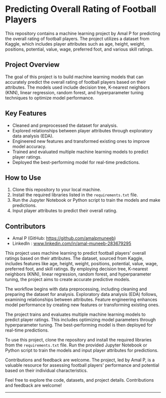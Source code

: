 # Predicting Overall Rating of Football Players

This repository contains a machine learning project by Amal P for predicting the overall rating of football players. The project utilizes a dataset from Kaggle, which includes player attributes such as age, height, weight, positions, potential, value, wage, preferred foot, and various skill ratings.

## Project Overview

The goal of this project is to build machine learning models that can accurately predict the overall rating of football players based on their attributes. The models used include decision tree, K-nearest neighbors (KNN), linear regression, random forest, and hyperparameter tuning techniques to optimize model performance.

## Key Features

- Cleaned and preprocessed the dataset for analysis.
- Explored relationships between player attributes through exploratory data analysis (EDA).
- Engineered new features and transformed existing ones to improve model accuracy.
- Trained and evaluated multiple machine learning models to predict player ratings.
- Deployed the best-performing model for real-time predictions.

## How to Use

1. Clone this repository to your local machine.
2. Install the required libraries listed in the `requirements.txt` file.
3. Run the Jupyter Notebook or Python script to train the models and make predictions.
4. Input player attributes to predict their overall rating.

## Contributors

- Amal P (GitHub: https://github.com/amalpmuneeb)
- LinkedIn : www.linkedin.com/in/amal-muneeb-283679295

This project uses machine learning to predict football players' overall ratings based on their attributes. The dataset, sourced from Kaggle, includes features like age, height, weight, positions, potential, value, wage, preferred foot, and skill ratings. By employing decision tree, K-nearest neighbors (KNN), linear regression, random forest, and hyperparameter tuning, the project aims to create accurate predictive models.

The workflow begins with data preprocessing, including cleaning and preparing the dataset for analysis. Exploratory data analysis (EDA) follows, examining relationships between attributes. Feature engineering enhances model performance by creating new features or transforming existing ones.

The project trains and evaluates multiple machine learning models to predict player ratings. This includes optimizing model parameters through hyperparameter tuning. The best-performing model is then deployed for real-time predictions.

To use this project, clone the repository and install the required libraries from the `requirements.txt` file. Run the provided Jupyter Notebook or Python script to train the models and input player attributes for predictions.

Contributions and feedback are welcome. The project, led by Amal P, is a valuable resource for assessing football players' performance and potential based on their individual characteristics.

Feel free to explore the code, datasets, and project details. Contributions and feedback are welcome!

---
